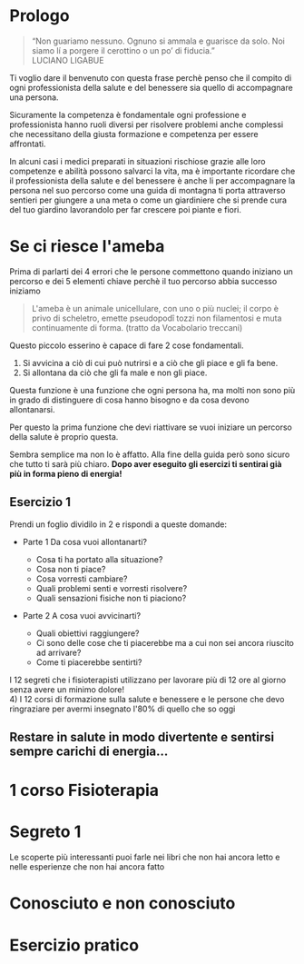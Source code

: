 # Prologo

> “Non guariamo nessuno. Ognuno si ammala e guarisce da solo. Noi siamo lí a porgere il cerottino o un po’ di fiducia.”  
LUCIANO LIGABUE

Ti voglio dare il benvenuto con questa frase perchè penso che il compito di ogni professionista della salute e del benessere sia quello di accompagnare una persona.

Sicuramente la competenza è fondamentale ogni professione e professionista hanno ruoli diversi per risolvere problemi anche complessi che necessitano della giusta formazione e competenza per essere affrontati. 

In alcuni casi i medici preparati in situazioni rischiose grazie alle loro competenze e  abilità possono salvarci la vita, ma è importante ricordare che il professionista della salute e del benessere è anche li per accompagnare la persona nel suo percorso come una guida di montagna ti porta attraverso sentieri per giungere a una meta o come un giardiniere che si prende cura del tuo giardino lavorandolo per far crescere poi piante e fiori.







# Se ci riesce l'ameba

Prima di parlarti dei 4 errori che le persone commettono quando iniziano un percorso e dei 5 elementi chiave perchè il tuo percorso abbia successo iniziamo 


> L'ameba è un animale unicellulare, con uno o più nuclei; il corpo è privo di scheletro, emette pseudopodî tozzi non filamentosi e muta continuamente di forma.
(tratto da Vocabolario treccani)

Questo piccolo esserino è capace di fare 2 cose fondamentali.

1. Si avvicina a ciò di cui può nutrirsi e a ciò che gli piace e gli fa bene.
2. Si allontana da ciò che gli fa male e non gli piace.

Questa funzione è una funzione che ogni persona ha, ma molti non sono più in grado di distinguere di cosa hanno bisogno e da cosa devono allontanarsi. 

Per questo la prima funzione che devi riattivare se vuoi iniziare un percorso della salute è proprio questa.

Sembra semplice ma non lo è affatto. Alla fine della guida però sono sicuro che tutto ti sarà più chiaro.
**Dopo aver eseguito gli esercizi ti sentirai già più in forma pieno di energia!**


## Esercizio 1

Prendi un foglio dividilo in 2 e rispondi a queste domande: 

- Parte 1 Da cosa vuoi allontanarti?
	- Cosa ti ha portato alla situazione? 
	- Cosa non ti piace? 
	- Cosa vorresti cambiare?
	- Quali problemi senti e vorresti risolvere?
	- Quali sensazioni fisiche non ti piaciono?
	
- Parte 2 A cosa vuoi avvicinarti?
	- Quali obiettivi raggiungere?
	- Ci sono delle cose che ti piacerebbe ma a cui non sei ancora riuscito ad arrivare?
	- Come ti piacerebbe sentirti?



I 12 segreti che i fisioterapisti utilizzano per lavorare più di 12 ore al giorno senza avere un minimo dolore!  
4) I 12 corsi di formazione sulla salute e benessere e le persone che devo ringraziare per avermi insegnato l'80% di quello che so oggi 


##  Restare in salute in modo divertente e sentirsi sempre carichi di energia...






# 1 corso Fisioterapia

 

# Segreto 1 
Le scoperte più interessanti puoi farle nei libri che non hai ancora letto e nelle esperienze che non hai ancora fatto




# Conosciuto e non conosciuto






# Esercizio pratico

<!--stackedit_data:
eyJoaXN0b3J5IjpbLTEzMjAyNDk2ODMsLTc5NzM0MTEyNywtNj
kzOTc5ODI0LDE5NzE1MTI3MiwyNjg0MTI0NjZdfQ==
-->